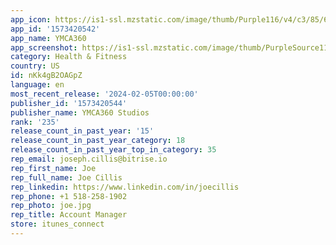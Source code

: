 ```yaml
---
app_icon: https://is1-ssl.mzstatic.com/image/thumb/Purple116/v4/c3/85/6d/c3856d68-66c7-5892-80c7-cd72f275cb48/AppIcon-0-1x_U007emarketing-0-7-0-85-220-0.png/1024x1024bb.png
app_id: '1573420542'
app_name: YMCA360
app_screenshot: https://is1-ssl.mzstatic.com/image/thumb/PurpleSource115/v4/d9/29/af/d929af0a-6569-b66e-6675-58b1f31f20b2/624c3b97-43f7-43a7-9851-d4d88d8dbc9a_Simulator_Screen_Shot_-_iPhone_11_Pro_Max_-_2021-07-26_at_20.20.25.png/1242x2688bb.png
category: Health & Fitness
country: US
id: nKk4gB2OAGpZ
language: en
most_recent_release: '2024-02-05T00:00:00'
publisher_id: '1573420544'
publisher_name: YMCA360 Studios
rank: '235'
release_count_in_past_year: '15'
release_count_in_past_year_category: 18
release_count_in_past_year_top_in_category: 35
rep_email: joseph.cillis@bitrise.io
rep_first_name: Joe
rep_full_name: Joe Cillis
rep_linkedin: https://www.linkedin.com/in/joecillis
rep_phone: +1 518-258-1902
rep_photo: joe.jpg
rep_title: Account Manager
store: itunes_connect
---
```

